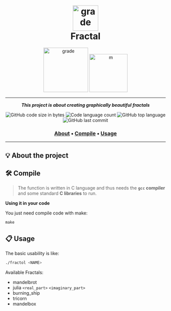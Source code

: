 <h1 align="center">
	<img src="https://media3.giphy.com/media/xUPGcxdhS5isNwqsuY/giphy.gif?cid=ecf05e47szzjy7pldfd9mll7grvfvj7grbhqzhp8zr79rpcr&ep=v1_gifs_search&rid=giphy.gif&ct=g" width="80" alt="grade" />
	<br/>
	Fractal
</h1>

<p align="center">
  <img src="https://i.imgur.com/U7aswVo.png" width="140" alt="grade" />
  <img src="https://i.imgur.com/v5Eq2Ye.png" width="120" alt="m" />
</p>

---

<p align="center">
	<b><i>This project is about creating graphically beautiful fractals</i></b><br>
</p>

<p align="center">
	<img alt="GitHub code size in bytes" src="https://img.shields.io/github/languages/code-size/PauloDavi/fractol_42?color=lightblue" />
	<img alt="Code language count" src="https://img.shields.io/github/languages/count/PauloDavi/fractol_42?color=yellow" />
	<img alt="GitHub top language" src="https://img.shields.io/github/languages/top/PauloDavi/fractol_42?color=blue" />
	<img alt="GitHub last commit" src="https://img.shields.io/github/last-commit/PauloDavi/fractol_42?color=green" />
</p>

<h3 align="center">
	<a href="#-about-the-project">About</a>
	<span> • </span>
	<a href="#%EF%B8%8F-compile">Compile</a>
	<span> • </span>
	<a href="#-usage">Usage</a>
</h3>

---

## 💡 About the project


## 🛠️ Compile

> The function is written in C language and thus needs the **`gcc` compiler** and some standard **C libraries** to run.

**Using it in your code**

You just need compile code with make:

```shell
make
```

## 📋 Usage

The basic usability is like:

```bash
./fractol <NAME>
```
Available Fractals:
- mandelbrot
- julia `<real_part>` `<imaginary_part>`
- burning_ship
- tricorn
- mandelbox


